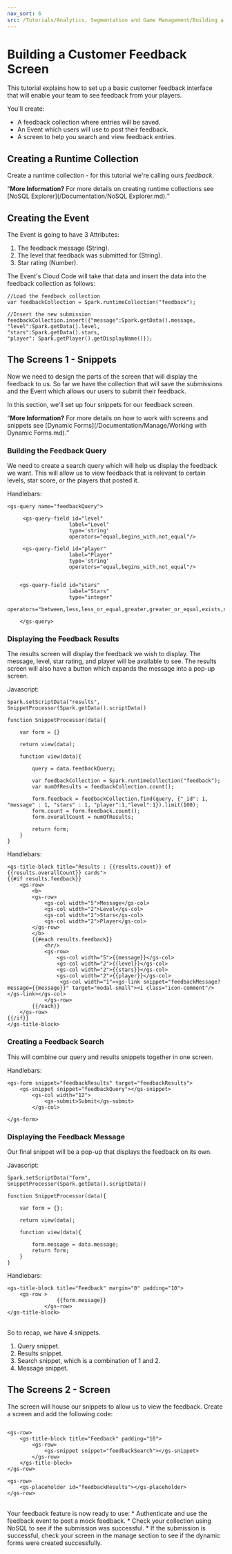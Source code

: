 ```yaml
---
nav_sort: 6
src: /Tutorials/Analytics, Segmentation and Game Management/Building a Customer Feedback Screen.md
---
```


# Building a Customer Feedback Screen

This tutorial explains how to set up a basic customer feedback interface that will enable your team to see feedback from your players.

You'll create:
* A feedback collection where entries will be saved.
* An Event which users will use to post their feedback.
* A screen to help you search and view feedback entries.

## Creating a Runtime Collection

Create a runtime collection - for this tutorial we're calling ours *feedback*.

<q>**More Information?** For more details on creating runtime collections see [NoSQL Explorer](/Documentation/NoSQL Explorer.md).</q>

## Creating the Event

The Event is going to have 3 Attributes:

1. The feedback message (String).
2. The level that feedback was submitted for (String).
3. Star rating (Number).

The Event's Cloud Code will take that data and insert the data into the feedback collection as follows:

```
//Load the feedback collection
var feedbackCollection = Spark.runtimeCollection("feedback");

//Insert the new submission
feedbackCollection.insert({"message":Spark.getData().message,
"level":Spark.getData().level,
"stars":Spark.getData().stars,
"player": Spark.getPlayer().getDisplayName()});
```

## The Screens 1 - Snippets

Now we need to design the parts of the screen that will display the feedback to us. So far we have the collection that will save the submissions and the Event which allows our users to submit their feedback.

In this section, we'll set up four snippets for our feedback screen.

<q>**More Information?** For more details on how to work with screens and snippets see [Dynamic Forms](/Documentation/Manage/Working with Dynamic Forms.md).</q>

### Building the Feedback Query

We need to create a search query which will help us display the feedback we want. This will allow us to view feedback that is relevant to certain levels, star score, or the players that posted it.

Handlebars:

```
<gs-query name="feedbackQuery">

     <gs-query-field id="level"
                    label="Level"
                    type='string'
                    operators="equal,begins_with,not_equal"/>

     <gs-query-field id="player"
                    label="Player"
                    type='string'
                    operators="equal,begins_with,not_equal"/>


    <gs-query-field id="stars"
                    label="Stars"
                    type="integer"
                    operators="between,less,less_or_equal,greater,greater_or_equal,exists,not_exists"/>

    </gs-query>
```

### Displaying the Feedback Results

The results screen will display the feedback we wish to display. The message, level, star rating, and player will be available to see. The results screen will also have a button which expands the message into a pop-up screen.

Javascript:

```
Spark.setScriptData("results", SnippetProcessor(Spark.getData().scriptData))

function SnippetProcessor(data){

    var form = {}

    return view(data);

    function view(data){

        query = data.feedbackQuery;

        var feedbackCollection = Spark.runtimeCollection("feedback");
        var numOfResults = feedbackCollection.count();

        form.feedback = feedbackCollection.find(query, {"_id": 1, "message" : 1, "stars" : 1, "player":1,"level":1}).limit(100);
        form.count = form.feedback.count();
        form.overallCount = numOfResults;

        return form;
    }
}

```

Handlebars:

```
<gs-title-block title="Results : {{results.count}} of {{results.overallCount}} cards">
{{#if results.feedback}}
    <gs-row>
        <b>
        <gs-row>
            <gs-col width="5">Message</gs-col>
            <gs-col width="2">Level</gs-col>
            <gs-col width="2">Stars</gs-col>
            <gs-col width="2">Player</gs-col>
        </gs-row>
        </b>
        {{#each results.feedback}}
            <hr/>
            <gs-row>
                <gs-col width="5">{{message}}</gs-col>
                <gs-col width="2">{{level}}</gs-col>
                <gs-col width="2">{{stars}}</gs-col>
                <gs-col width="2">{{player}}</gs-col>
                 <gs-col width="1"><gs-link snippet="feedbackMessage?message={{message}}" target="modal-small"><i class="icon-comment"/></gs-link></gs-col>
            </gs-row>
        {{/each}}
    </gs-row>
{{/if}}
</gs-title-block>
```

### Creating a Feedback Search

This will combine our query and results snippets together in one screen.

Handlebars:

```
<gs-form snippet="feedbackResults" target="feedbackResults">
    <gs-snippet snippet="feedbackQuery"></gs-snippet>
        <gs-col width="12">
            <gs-submit>Submit</gs-submit>
        </gs-col>

</gs-form>

```

### Displaying the Feedback Message

Our final snippet will be a pop-up that displays the feedback on its own.

Javascript:

```
Spark.setScriptData("form", SnippetProcessor(Spark.getData().scriptData))

function SnippetProcessor(data){

    var form = {};

    return view(data);

    function view(data){

        form.message = data.message;
        return form;
    }
}

```

Handlebars:

```
<gs-title-block title="Feedback" margin="0" padding="10">
    <gs-row >
                {{form.message}}
            </gs-row>
</gs-title-block>

```
</br>
So to recap, we have 4 snippets.

1. Query snippet.
2. Results snippet.
3. Search snippet, which is a combination of 1 and 2.
4. Message snippet.

## The Screens 2 - Screen

The screen will house our snippets to allow us to view the feedback. Create a screen and add the following code:

```

<gs-row>
    <gs-title-block title="Feedback" padding="10">
        <gs-row>
            <gs-snippet snippet="feedbackSearch"></gs-snippet>
        </gs-row>
    </gs-title-block>
</gs-row>

<gs-row>
    <gs-placeholder id="feedbackResults"></gs-placeholder>
</gs-row>

```
</br>
Your feedback feature is now ready to use:
* Authenticate and use the feedback event to post a mock feedback.
* Check your collection using NoSQL to see if the submission was successful.
* If the submission is successful, check your screen in the manage section to see if the dynamic forms were created successfully.
